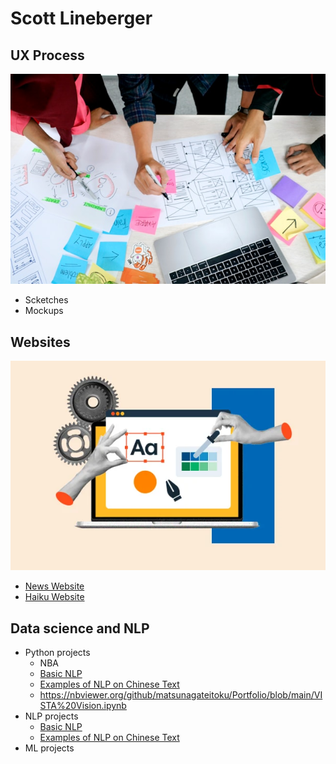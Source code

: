 # Scott Lineberger
## UX Process
![## UX Process](ux-indonesia-qC2n6RQU4Vw-unsplash.jpg)
- Scketches
- Mockups
  
## Websites
![## UX Process](free-website-builder.webp)

- [News Website](https://matsunagateitoku.github.io/news/)
- [Haiku Website](https://matsunagateitoku.github.io/news/)

## Data science and NLP
- Python projects
  - NBA
  - [Basic NLP](https://nbviewer.org/github/matsunagateitoku/Portfolio/blob/main/VISTA%20Vision.ipynb)
  - [Examples of NLP on Chinese Text](https://nbviewer.org/github/matsunagateitoku/Portfolio/blob/main/Chinese%20Vista%20Vision%20for%20export.ipynb)
  - https://nbviewer.org/github/matsunagateitoku/Portfolio/blob/main/VISTA%20Vision.ipynb
- NLP projects
  - [Basic NLP](https://nbviewer.org/github/matsunagateitoku/Portfolio/blob/main/VISTA%20Vision.ipynb)
  - [Examples of NLP on Chinese Text](https://nbviewer.org/github/matsunagateitoku/Portfolio/blob/main/Chinese%20Vista%20Vision%20for%20export.ipynb)
- ML projects
